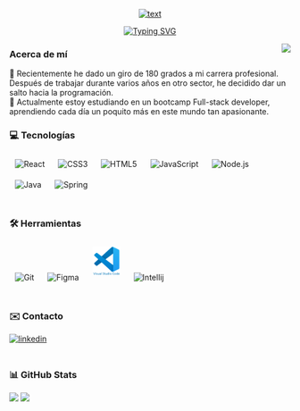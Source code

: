 <p align="center">
<a href="https://git.io/typing-svg"><img src="https://readme-typing-svg.demolab.com?font=Kalam&size=30&pause=1000&color=FE9BAA&center=true&repeat=false&width=435&lines=Hello!+I'm+Esther" alt="text" /></a>
<p/>

<p align="center">
<a href="https://git.io/typing-svg"><img src="https://readme-typing-svg.demolab.com?font=Kalam&size=30&pause=1000&color=FE9BAA&center=true&width=435&lines=Welcome+to+my+GitHub;Full-stack+web+developer;Always+learning+new+things" alt="Typing SVG" /></a>
<p/>

<!-- <div align="center">
    <img src="https://media3.giphy.com/media/FcqKy4Kj7XOK0hCW4g/giphy.gif?cid=ecf05e47ttrtkx6914wsxbu7mkronr1ys5dnxdu79dcobkjb&rid=giphy.gif&ct=g"/>
</div>
 -->
 
</a></div>
<p dir="auto"><animated-image data-catalyst="" style="float: right; width: 240px;"><a target="_blank" rel="noopener noreferrer nofollow" href="https://camo.githubusercontent.com/92366f0dd7da9e6314a00fe77b48706c3aaa4916de7f82250aecaf3194a696d9/68747470733a2f2f6d656469612e67697068792e636f6d2f6d656469612f72716439523379614479313661386b4443312f67697068792e676966" data-target="animated-image.originalLink"><img src="https://media1.giphy.com/media/v1.Y2lkPTc5MGI3NjExYmUxMjA4MjFjMzJjZWM2ZWY1Y2Y1YmZlN2E4NzRiZmUzODg1YjNhYSZjdD1z/9cghZPGI3DiSygM6j7/giphy.gif" align="right" data-canonical-src="https://media.giphy.com/media/rqd9R3yaDy16a8kDC1/giphy.gif" style="max-width: 100%; display: inline-block;" data-target="animated-image.originalImage"></a>
    
### Acerca de mí 
🌅 Recientemente he dado un giro de 180 grados a mi carrera profesional. Después de trabajar durante varios años en otro sector, he decidido dar un salto hacia la programación.
    </br>
🌱 Actualmente estoy estudiando en un bootcamp Full-stack developer, aprendiendo cada día un poquito más en este mundo tan apasionante.
    
### 💻 Tecnologías 
<div align="">  
<img style="margin: 10px" src="https://profilinator.rishav.dev/skills-assets/react-original-wordmark.svg" alt="React" height="50" />  
<img style="margin: 10px" src="https://profilinator.rishav.dev/skills-assets/css3-original-wordmark.svg" alt="CSS3" height="50" />  
<img style="margin: 10px" src="https://profilinator.rishav.dev/skills-assets/html5-original-wordmark.svg" alt="HTML5" height="50" />  
<img style="margin: 10px" src="https://profilinator.rishav.dev/skills-assets/javascript-original.svg" alt="JavaScript" height="50" />
<img style="margin: 10px" src="https://profilinator.rishav.dev/skills-assets/nodejs-original-wordmark.svg" alt="Node.js" height="50" />
<img style="margin: 10px" src="https://profilinator.rishav.dev/skills-assets/java-original-wordmark.svg" alt="Java" height="50" />
<img style="margin: 10px" src="https://profilinator.rishav.dev/skills-assets/springio-icon.svg" alt="Spring" height="50" />
</div></td><td valign="top" width="33%">

</br>

### 🛠️ Herramientas
<div align="">  
<img style="margin: 10px" src="https://profilinator.rishav.dev/skills-assets/git-scm-icon.svg" alt="Git" height="50" />
<img style="margin: 10px" src="https://profilinator.rishav.dev/skills-assets/figma-icon.svg" alt="Figma" height="50" />
<img style="margin: 10px" src="https://github.com/devicons/devicon/blob/master/icons/vscode/vscode-original-wordmark.svg" alt="VisualCode" height="50" />
<img style="margin: 10px" src="https://upload.wikimedia.org/wikipedia/commons/thumb/9/9c/IntelliJ_IDEA_Icon.svg/1024px-IntelliJ_IDEA_Icon.svg.png" alt="Intellij" height="50" />
</div></td><td valign="top" width="33%">

<br/>  


### ✉️ Contacto  
<div align="">
<a href="https://linkedin.com/in/seyerte" target="_blank">
<img src=https://img.shields.io/badge/linkedin-%231E77B5.svg?&style=for-the-badge&logo=linkedin&logoColor=white alt=linkedin style="margin-bottom: 5px;" />
</a>  
</div>  
  
<br/>  

### 📊 GitHub Stats
    
![](https://github-readme-streak-stats.herokuapp.com/?user=Seyerte&theme=onedark&hide_border=true)
![](https://github-readme-stats.vercel.app/api/top-langs/?username=Seyerte&theme=onedark&hide_border=true&include_all_commits=false&count_private=false&layout=compact)
    

